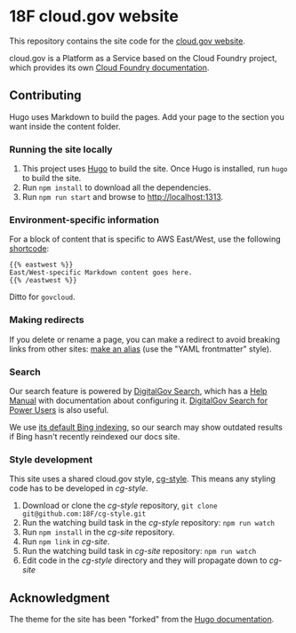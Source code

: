 # 18F cloud.gov website

This repository contains the site code for the [cloud.gov website](https://cloud.gov/).

cloud.gov is a Platform as a Service based on the Cloud Foundry project, which provides its own [Cloud Foundry documentation](http://docs.cloudfoundry.org/).

## Contributing

Hugo uses Markdown to build the pages. Add your page to the section you want inside the content folder.

### Running the site locally

1. This project uses [Hugo](https://gohugo.io) to build the site. Once Hugo is installed, run `hugo` to build the site.
1. Run `npm install` to download all the dependencies.
1. Run `npm run start` and browse to [http://localhost:1313](http://localhost:1313).

### Environment-specific information

For a block of content that is specific to AWS East/West, use the following [shortcode](https://gohugo.io/extras/shortcodes/):

```
{{% eastwest %}}
East/West-specific Markdown content goes here.
{{% /eastwest %}}
```

Ditto for `govcloud`.

### Making redirects

If you delete or rename a page, you can make a redirect to avoid breaking links from other sites: [make an alias](https://gohugo.io/extras/aliases/) (use the "YAML frontmatter" style).

### Search

Our search feature is powered by [DigitalGov Search](http://search.digitalgov.gov/), which has a [Help Manual](http://search.digitalgov.gov/manual/index.html) with documentation about configuring it. [DigitalGov Search for Power Users](http://search.digitalgov.gov/blog/power-users-recap.html) is also useful.

We use [its default Bing indexing](http://search.digitalgov.gov/manual/content-overview.html), so our search may show outdated results if Bing hasn't recently reindexed our docs site.

### Style development

This site uses a shared cloud.gov style, [cg-style](https://github.com/18F/cg-style). This means any styling code has to be developed in *cg-style*.

1. Download or clone the *cg-style* repository, `git clone git@github.com:18F/cg-style.git`
2. Run the watching build task in the *cg-style* repository: `npm run watch`
3. Run `npm install` in the *cg-site* repository.
4. Run `npm link` in *cg-site*.
5. Run the watching build task in *cg-site* repository: `npm run watch`
6. Edit code in the *cg-style* directory and they will propagate down to *cg-site*

## Acknowledgment

The theme for the site has been "forked" from the [Hugo documentation](https://gohugo.io/overview/introduction/).
